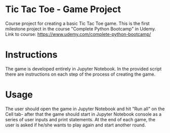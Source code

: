 # Tic Tac Toe - Game Project
Course project for creating a basic Tic Tac Toe game. This is the first milestone project in the course "Complete Python Bootcamp" in Udemy. Link to course: https://www.udemy.com/complete-python-bootcamp/

# Instructions
The game is developed entirely in Jupyter Notebook. In the provided script there are instructions on each step of the process of creating the game. 

# Usage
The user should open the game in Jupyter Notebook and hit "Run all" on the Cell tab- after that the game should start in Jupyter Notebook console as a series of user inputs and print statements. At the end of each game, the user is asked if he/she wants to play again and start another round.
